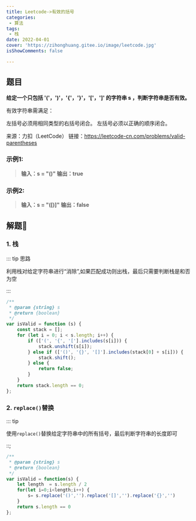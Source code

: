 ```yaml
---
title: Leetcode->有效的括号
categories: 
 - 算法
tags: 
 - 栈
date: 2022-04-01
cover: 'https://zihonghuang.gitee.io/image/leetcode.jpg'
isShowComments: false

---
```


## 题目

**给定一个只包括 '('，')'，'{'，'}'，'['，']' 的字符串 s ，判断字符串是否有效。**

有效字符串需满足：

左括号必须用相同类型的右括号闭合。
左括号必须以正确的顺序闭合。

来源：力扣（LeetCode）
链接：<https://leetcode-cn.com/problems/valid-parentheses>

### 示例1:

>**输入：s = "()"
>输出：true**

### 示例2:

>**输入：s = "([)]"
>输出：false**

## 解题:ocean:

### 1. 栈

::: tip 思路

利用栈对给定字符串进行“消除”,如果匹配成功则出栈，最后只需要判断栈是和否为空

:::

```javascript
/**
 * @param {string} s
 * @return {boolean}
 */
var isValid = function (s) {
    const stack = [];
    for (let i = 0; i < s.length; i++) {
        if (['(', '{', '['].includes(s[i])) {
            stack.unshift(s[i]);
        } else if (['()', '{}', '[]'].includes(stack[0] + s[i])) {
            stack.shift();
        } else {
            return false;
        }
    }
    return stack.length == 0;
};
```

### 2. `replace()`替换

::: tip

使用`replace()`替换给定字符串中的所有括号，最后判断字符串的长度即可

::;

```javascript
/**
 * @param {string} s
 * @return {boolean}
 */
var isValid = function(s) {
    let length  = s.length / 2
    for(let i=0;i<length;i++) {
        s= s.replace('()','').replace('[]','').replace('{}','')
    }
    return s.length == 0
};
```

